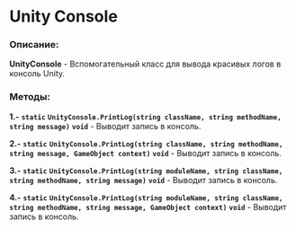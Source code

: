 ﻿# Unity Console

### Описание:
**UnityConsole** - Вспомогательный класс для вывода красивых логов в консоль Unity.

### Методы:

**1.-** **`static`** **`UnityConsole.PrintLog(string className, string methodName, string message)`** **`void`** - Выводит запись в консоль.

**2.-** **`static`** **`UnityConsole.PrintLog(string className, string methodName, string message, GameObject context)`** **`void`** - Выводит запись в консоль.

**3.-** **`static`** **`UnityConsole.PrintLog(string moduleName, string className, string methodName, string message)`** **`void`** - Выводит запись в консоль.

**4.-** **`static`** **`UnityConsole.PrintLog(string moduleName, string className, string methodName, string message, GameObject context)`** **`void`** - Выводит запись в консоль.


